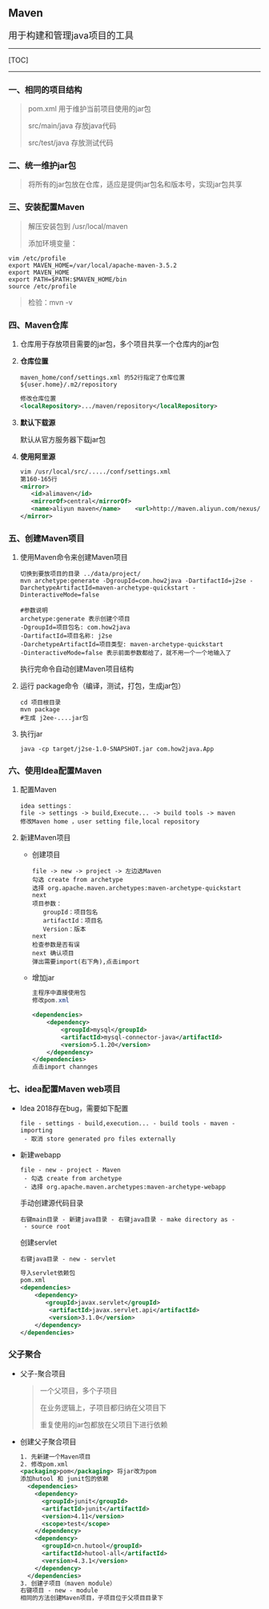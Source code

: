 <h2>Maven</h2>
<font size=4>用于构建和管理java项目的工具</font>

---

[TOC]

---

### 一、相同的项目结构

> pom.xml					用于维护当前项目使用的jar包
>
> src/main/java			存放java代码
>
> src/test/java				存放测试代码

### 二、统一维护jar包

> 将所有的jar包放在仓库，适应是提供jar包名和版本号，实现jar包共享

### 三、安装配置Maven

> 解压安装包到 /usr/local/maven
>
> 添加环境变量：

```shell
vim /etc/profile
export MAVEN_HOME=/var/local/apache-maven-3.5.2
export MAVEN_HOME
export PATH=$PATH:$MAVEN_HOME/bin
source /etc/profile
```

> 检验：mvn -v

### 四、Maven仓库

1. 仓库用于存放项目需要的jar包，多个项目共享一个仓库内的jar包

2. **仓库位置**

   ```shell
   maven_home/conf/settings.xml 的52行指定了仓库位置
   ${user.home}/.m2/repository
   ```

   ```xml
   修改仓库位置
   <localRepository>.../maven/repository</localRepository>
   ```

3. **默认下载源**

   默认从官方服务器下载jar包

4. **使用阿里源**

   ```xml
   vim /usr/local/src/...../conf/settings.xml
   第160-165行
   <mirror>
      <id>alimaven</id>
      <mirrorOf>central</mirrorOf>
      <name>aliyun maven</name>    <url>http://maven.aliyun.com/nexus/content/repositories/central/</url>
   </mirror>
   ```

### 五、创建Maven项目

1. 使用Maven命令来创建Maven项目

   ```shell
   切换到要放项目的目录 ../data/project/
   mvn archetype:generate -DgroupId=com.how2java -DartifactId=j2se -DarchetypeArtifactId=maven-archetype-quickstart -DinteractiveMode=false
   ```

   ```shell
   #参数说明
   archetype:generate 表示创建个项目
   -DgroupId=项目包名: com.how2java
   -DartifactId=项目名称: j2se
   -DarchetypeArtifactId=项目类型: maven-archetype-quickstart
   -DinteractiveMode=false 表示前面参数都给了，就不用一个一个地输入了
   ```

   执行完命令自动创建Maven项目结构

2. 运行 package命令（编译，测试，打包，生成jar包）

   ```shell
   cd 项目根目录
   mvn package
   #生成 j2ee-....jar包
   ```

3. 执行jar

   ```shell
   java -cp target/j2se-1.0-SNAPSHOT.jar com.how2java.App
   ```


### 六、使用Idea配置Maven

1. 配置Maven

   ```
   idea settings：
   file -> settings -> build,Execute... -> build tools -> maven
   修改Maven home ，user setting file,local repository
   ```

2. 新建Maven项目

   * 创建项目

     ```
     file -> new -> project -> 左边选Maven
     勾选 create from archetype
     选择 org.apache.maven.archetypes:maven-archetype-quickstart
     next
     项目参数：
     	groupId：项目包名
     	artifactId：项目名
     	Version：版本
     next
     检查参数是否有误
     next 确认项目
     弹出需要import(右下角),点击import
     ```

   * 增加jar

     ```java
     主程序中直接使用包
     修改pom.xml
     ```
     
     ```xml
     <dependencies>
         <dependency>
             <groupId>mysql</groupId>
             <artifactId>mysql-connector-java</artifactId>
             <version>5.1.20</version>
         </dependency>
     </dependencies>
     点击import channges
     ```

### 七、idea配置Maven web项目

* Idea 2018存在bug，需要如下配置

  ```
  file - settings - build,execution... - build tools - maven - importing
   - 取消 store generated pro files externally
  ```

* 新建webapp

  ```
  file - new - project - Maven
   - 勾选 create from archetype
   - 选择 org.apache.maven.archetypes:maven-archetype-webapp
  ```

  手动创建源代码目录

  ```
  右键main目录 - 新建java目录 - 右键java目录 - make directory as - 
   - source root
  ```

  创建servlet

  ```
  右键java目录 - new - servlet
  ```

  ```xml
  导入servlet依赖包
  pom.xml
  <dependencies>
      <dependency>
         <groupId>javax.servlet</groupId>
          <artifactId>javax.servlet.api</artifactId>
          <version>3.1.0</version>
      </dependency>
  </dependencies>
  ```


### 父子聚合

* 父子-聚合项目

  > 一个父项目，多个子项目
  >
  > 在业务逻辑上，子项目都归纳在父项目下
  >
  > 重复使用的jar包都放在父项目下进行依赖

* 创建父子聚合项目

  ```xml
  1. 先新建一个Maven项目
  2. 修改pom.xml
  <packaging>pom</packaging> 将jar改为pom
  添加hutool 和 junit包的依赖
    <dependencies>
      <dependency>
        <groupId>junit</groupId>
        <artifactId>junit</artifactId>
        <version>4.11</version>
        <scope>test</scope>
      </dependency>
      <dependency>
        <groupId>cn.hutool</groupId>
        <artifactId>hutool-all</artifactId>
        <version>4.3.1</version>
      </dependency>
    </dependencies>
  3. 创建子项目（maven module）
  右键项目 - new - module
  相同的方法创建Maven项目，子项目位于父项目目录下
  ```

  